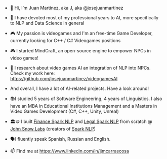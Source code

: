 - 👋 Hi, I’m Juan Martinez, aka J, aka @josejuanmartinez
- 👀 I have devoted most of my professional years to AI, more specifically to NLP and Data Science in general
- 🎮 My passion is videogames and I'm an free-time Game Developer, currently looking for C++ / C# Videogames positions
- 🎮 I started MindCraft, an open-source engine to empower NPCs in video games!
- 💬 I research about video games AI an integration of NLP into NPCs. Check my work here: https://github.com/josejuanmartinez/videogamesAI
- And overall, I have a lot of AI-related projects. Have a look around!
- 📚I studied 5 years of Software Engineering, 4 years of Linguistics. I also have an MBA in Educational Institutions Management and a Masters in Video Games Development (C#, C++, Unity, Unreal)
- 🏛️🪙 I built [Finance Spark NLP](https://www.johnsnowlabs.com/finance-nlp/) and [Legal Spark NLP](https://www.johnsnowlabs.com/legal-nlp/) from scratch @ [John Snow Labs]([url](https://www.johnsnowlabs.com/)) (creators of [Spark NLP](https://www.johnsnowlabs.com/spark-nlp/))
- 🗣️I fluently speak Spanish, Russian and English.

- 📫 Find me at https://www.linkedin.com/in/jjmcarrascosa

<!---
josejuanmartinez/josejuanmartinez is a ✨ special ✨ repository because its `README.md` (this file) appears on your GitHub profile.
You can click the Preview link to take a look at your changes.
--->
